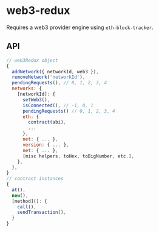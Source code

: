 # web3-redux

Requires a web3 provider engine using `eth-block-tracker`.

## API

```javascript
// web3Redux object
{
  addNetwork({ networkId, web3 }),
  removeNetwork('networkId'),
  pendingRequests(), // 0, 1, 2, 3, 4
  networks: {
    [networkId]: {
      setWeb3(),
      isConnected(), // -1, 0, 1
      pendingRequests() // 0, 1, 2, 3, 4
      eth: {
        contract(abi),
        ...
      },
      net: { ... },
      version: { ... },
      net: { ... },
      [misc helpers, toHex, toBigNumber, etc.],
    },
  },
}
// contract instances
{
  at(),
  new(),
  [method](): {
    call(),
    sendTransaction(),
  }
}
```
